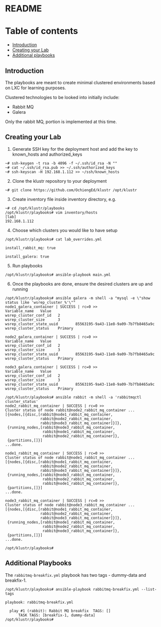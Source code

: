 # README

# Table of contents
- [Introduction](#introduction)
- [Creating your Lab](#prep)
- [Additional playbooks](#additional)


## Introduction
<div id="introduction" />
The playbooks are meant to create minimal clustered environments based on LXC for learning purposes.

Clustered technologies to be looked into initially include:
- Rabbit MQ
- Galera

Only the rabbit MQ, portion is implemented at this time.

## Creating your Lab
<div id="prep">

1. Generate SSH key for the deployment host and add the key to known_hosts and authorized_keys

```
~# ssh-keygen -t rsa -b 4096 -f ~/.ssh/id_rsa -N ""
~# cat ~/.ssh/id_rsa.pub >> ~/.ssh/authorized_keys
~# ssh-keyscan -H 192.168.1.112 >> ~/ssh/known_hosts
```

2. Clone the klustr repository to your deployment
```
~# git clone https://github.com/OchiengEd/klustr /opt/klustr
```

3.  Create inventory file inside inventory directory, e.g.

```
~# cd /opt/klustr/playbooks
/opt/klustr/playbooks# vim inventory/hosts
[lab]
192.168.1.112
```

4. Choose which clusters you would like to have setup

```
/opt/klustr/playbooks# cat lab_overrides.yml 

install_rabbit_mq: true

install_galera: true
``` 

5. Run playbooks

```
/opt/klustr/playbooks# ansible-playbook main.yml 
```

6. Once the playbooks are done, ensure the desired clusters are up and running

```
/opt/klustr/playbooks# ansible galera -m shell -a "mysql -e \"show status like 'wsrep_cluster_%'\""
node1_galera_container | SUCCESS | rc=0 >>        
Variable_name   Value                               
wsrep_cluster_conf_id   2
wsrep_cluster_size      3
wsrep_cluster_state_uuid        85563195-9a43-11e8-9a09-7b7fb8465a9c
wsrep_cluster_status    Primary   

node2_galera_container | SUCCESS | rc=0 >>
Variable_name   Value
wsrep_cluster_conf_id   2
wsrep_cluster_size      3
wsrep_cluster_state_uuid        85563195-9a43-11e8-9a09-7b7fb8465a9c
wsrep_cluster_status    Primary

node3_galera_container | SUCCESS | rc=0 >>
Variable_name   Value
wsrep_cluster_conf_id   2
wsrep_cluster_size      3
wsrep_cluster_state_uuid        85563195-9a43-11e8-9a09-7b7fb8465a9c
wsrep_cluster_status    Primary

/opt/klustr/playbooks# ansible rabbit -m shell -a 'rabbitmqctl cluster_status'
node2_rabbit_mq_container | SUCCESS | rc=0 >>
Cluster status of node rabbit@node2_rabbit_mq_container ...
[{nodes,[{disc,[rabbit@node1_rabbit_mq_container,
                rabbit@node2_rabbit_mq_container,
                rabbit@node3_rabbit_mq_container]}]},
 {running_nodes,[rabbit@node3_rabbit_mq_container,
                 rabbit@node1_rabbit_mq_container,
                 rabbit@node2_rabbit_mq_container]},
 {partitions,[]}]
...done.

node1_rabbit_mq_container | SUCCESS | rc=0 >>
Cluster status of node rabbit@node1_rabbit_mq_container ...
[{nodes,[{disc,[rabbit@node1_rabbit_mq_container,
                rabbit@node2_rabbit_mq_container,
                rabbit@node3_rabbit_mq_container]}]},
 {running_nodes,[rabbit@node3_rabbit_mq_container,
                 rabbit@node2_rabbit_mq_container,
                 rabbit@node1_rabbit_mq_container]},
 {partitions,[]}]
...done.

node3_rabbit_mq_container | SUCCESS | rc=0 >>
Cluster status of node rabbit@node3_rabbit_mq_container ...
[{nodes,[{disc,[rabbit@node1_rabbit_mq_container,
                rabbit@node2_rabbit_mq_container,
                rabbit@node3_rabbit_mq_container]}]},
 {running_nodes,[rabbit@node1_rabbit_mq_container,
                 rabbit@node2_rabbit_mq_container,
                 rabbit@node3_rabbit_mq_container]},
 {partitions,[]}]
...done.

/opt/klustr/playbooks#
```

## Additional Playbooks
<div id="additional" />

The `rabbitmq-breakfix.yml` playbook  has two tags  - dummy-data and breakfix-1. 

```
/opt/klustr/playbooks# ansible-playbook rabbitmq-breakfix.yml --list-tags

playbook: rabbitmq-breakfix.yml

  play #1 (rabbit): Rabbit MQ breakfix  TAGS: []
      TASK TAGS: [breakfix-1, dummy-data]
/opt/klustr/playbooks#
```
